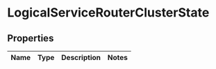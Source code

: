 # LogicalServiceRouterClusterState

## Properties
Name | Type | Description | Notes
------------ | ------------- | ------------- | -------------
